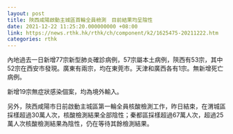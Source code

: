 ```yaml
---
layout: post
title: 陜西咸陽啟動主城區首輪全員檢測　目前結果均呈陰性
date: 2021-12-22 11:25:20.000000000 +08:00
link: https://news.rthk.hk/rthk/ch/component/k2/1625475-20211222.htm
categories: rthk
---
```


內地過去一日新增77宗新型肺炎確診病例，57宗屬本土病例，陝西有53宗，其中52宗在西安市發現。廣東有兩宗，均在東莞市。天津和廣西各有1宗。無新增死亡病例。

新增19宗無症狀感染個案，均為境外輸入。

另外，陝西咸陽市日前啟動主城區第一輪全員核酸檢測工作，昨日結束，在渭城區採樣超過30萬人次，核酸檢測結果全部陰性；秦都區採樣超過67萬人次，超過25萬人次核酸檢測結果為陰性，仍在等待其餘檢測結果。

